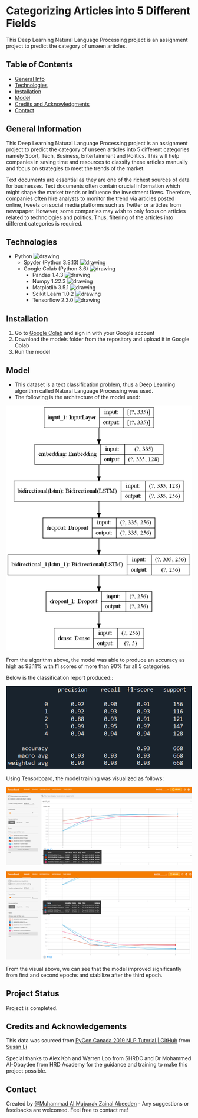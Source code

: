 # Categorizing Articles into 5 Different Fields

This Deep Learning Natural Language Processing project is an assignment project to predict the category of unseen articles.

## Table of Contents
* [General Info](#general-information)
* [Technologies](#technologies)
* [Installation](#installation)
* [Model](#model)
* [Credits and Acknowledgments](#credits-and-acknowledgements)
* [Contact](#contact)

## General Information

This Deep Learning Natural Language Processing project is an assignment project to predict the category of unseen articles into 5 different categories namely Sport, Tech, Business, Entertainment and Politics. This will help companies in saving time and resources to classify these articles manually and focus on strategies to meet the trends of the market.

Text documents are essential as they are one of the richest sources of data for businesses. Text documents often contain crucial information which might shape the market trends or influence the investment flows. Therefore, companies often hire analysts to monitor the trend via articles posted online, tweets on social media platforms such as Twitter or articles from newspaper. However, some companies may wish to only focus on articles related to technologies and politics. Thus, filtering of the articles into different categories is required.

## Technologies

- Python <img src="https://img.shields.io/badge/python-3670A0?style=for-the-badge&logo=python&logoColor=ffdd54" alt="drawing" width="6%"/>
    - Spyder (Python 3.8.13) <img src="https://img.shields.io/badge/Spyder-838485?style=for-the-badge&logo=spyder%20ide&logoColor=maroon" alt="drawing" width="6%"/>
    - Google Colab (Python 3.6) <img src="https://upload.wikimedia.org/wikipedia/commons/thumb/d/d0/Google_Colaboratory_SVG_Logo.svg/1200px-Google_Colaboratory_SVG_Logo.svg.png" alt="drawing" width="3.5%"/>
        - Pandas 1.4.3 <img src="https://img.shields.io/badge/pandas-%23150458.svg?style=for-the-badge&logo=pandas&logoColor=white" alt="drawing" width="6%"/>
        - Numpy 1.22.3 <img src="https://img.shields.io/badge/numpy-%23013243.svg?style=for-the-badge&logo=numpy&logoColor=white" alt="drawing" width="6%"/>
        - Matplotlib 3.5.1 <img src="https://matplotlib.org/_static/images/logo2.svg" alt="drawing" width="6%"/>
        - Scikit Learn 1.0.2 <img src="https://img.shields.io/badge/scikit--learn-%23F7931E.svg?style=for-the-badge&logo=scikit-learn&logoColor=white" alt="drawing" width="6%"/>
        - Tensorflow 2.3.0 <img src="https://img.shields.io/badge/TensorFlow-%23FF6F00.svg?style=for-the-badge&logo=TensorFlow&logoColor=white" alt="drawing" width="6%"/>
 
## Installation

1) Go to [Google Colab](https://colab.research.google.com/) and sign in with your Google account
2) Download the models folder from the repository and upload it in Google Colab
3) Run the model

## Model

- This dataset is a text classification problem, thus a Deep Learning algorithm called Natural Language Processing was used.
- The following is the architecture of the model used:

![model](statics/model.png)

From the algorithm above, the model was able to produce an accuracy as high as 93.11% with f1 scores of more than 90% for all 5 categories.

Below is the classification report produced::

![Classificaiton Report](statics/classification_report.png)

Using Tensorboard, the model training was visualized as follows:

![Tensorboard Epoch Acc](statics/tensorboard_epoch_acc.png)

![Tensorboard Epoch Loss](statics/tensorboard_epoch_loss.png)

From the visual above, we can see that the model improved significantly from first and second epochs and stabilize after the third epoch.

## Project Status

Project is completed.

## Credits and Acknowledgements

This data was sourced from [PyCon Canada 2019 NLP Tutorial | GitHub](https://raw.githubusercontent.com/susanli2016/PyCon-Canada-2019-NLP-Tutorial/master/bbc-text.csv) from [Susan Li](https://github.com/susanli2016)

Special thanks to Alex Koh and Warren Loo from SHRDC and Dr Mohammed Al-Obaydee from HRD Academy for the guidance and training to make 
this project possible.

## Contact

Created by [@Muhammad Al Mubarak Zainal Abeeden](https://www.linkedin.com/in/m-almubarak-za/) - Any suggestions or feedbacks are welcomed. Feel free to contact me!
